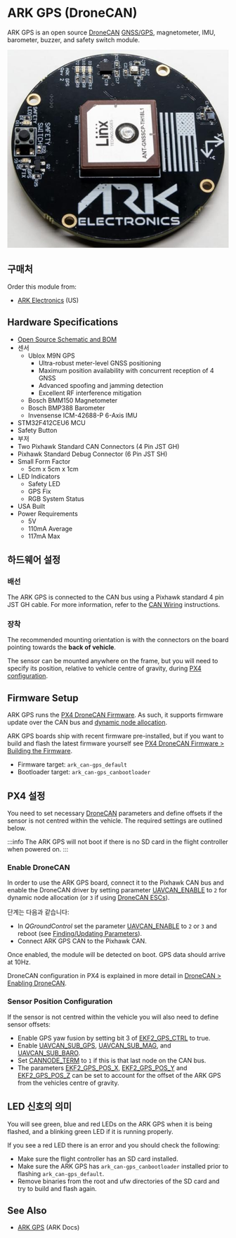 # ARK GPS (DroneCAN)

ARK GPS is an open source [DroneCAN](index.md) [GNSS/GPS](../gps_compass/index.md), magnetometer, IMU, barometer, buzzer, and safety switch module.

![ARK GPS](../../assets/hardware/gps/ark/ark_gps.jpg)

## 구매처

Order this module from:

- [ARK Electronics](https://arkelectron.com/product/ark-gps/) (US)

## Hardware Specifications

- [Open Source Schematic and BOM](https://github.com/ARK-Electronics/ARK_GPS)
- 센서
  - Ublox M9N GPS
    - Ultra-robust meter-level GNSS positioning
    - Maximum position availability with concurrent reception of 4 GNSS
    - Advanced spoofing and jamming detection
    - Excellent RF interference mitigation
  - Bosch BMM150 Magnetometer
  - Bosch BMP388 Barometer
  - Invensense ICM-42688-P 6-Axis IMU
- STM32F412CEU6 MCU
- Safety Button
- 부저
- Two Pixhawk Standard CAN Connectors (4 Pin JST GH)
- Pixhawk Standard Debug Connector (6 Pin JST SH)
- Small Form Factor
  - 5cm x 5cm x 1cm
- LED Indicators
  - Safety LED
  - GPS Fix
  - RGB System Status
- USA Built
- Power Requirements
  - 5V
  - 110mA Average
  - 117mA Max

## 하드웨어 설정

### 배선

The ARK GPS is connected to the CAN bus using a Pixhawk standard 4 pin JST GH cable.
For more information, refer to the [CAN Wiring](../can/index.md#wiring) instructions.

### 장착

The recommended mounting orientation is with the connectors on the board pointing towards the **back of vehicle**.

The sensor can be mounted anywhere on the frame, but you will need to specify its position, relative to vehicle centre of gravity, during [PX4 configuration](#px4-configuration).

## Firmware Setup

ARK GPS runs the [PX4 DroneCAN Firmware](px4_cannode_fw.md).
As such, it supports firmware update over the CAN bus and [dynamic node allocation](../dronecan/index.md#node-id-allocation).

ARK GPS boards ship with recent firmware pre-installed, but if you want to build and flash the latest firmware yourself see [PX4 DroneCAN Firmware > Building the Firmware](px4_cannode_fw.md#building-the-firmware).

- Firmware target: `ark_can-gps_default`
- Bootloader target: `ark_can-gps_canbootloader`

## PX4 설정

You need to set necessary [DroneCAN](index.md) parameters and define offsets if the sensor is not centred within the vehicle.
The required settings are outlined below.

:::info
The ARK GPS will not boot if there is no SD card in the flight controller when powered on.
:::

### Enable DroneCAN

In order to use the ARK GPS board, connect it to the Pixhawk CAN bus and enable the DroneCAN driver by setting parameter [UAVCAN_ENABLE](../advanced_config/parameter_reference.md#UAVCAN_ENABLE) to `2` for dynamic node allocation (or `3` if using [DroneCAN ESCs](../dronecan/escs.md)).

단계는 다음과 같습니다:

- In _QGroundControl_ set the parameter [UAVCAN_ENABLE](../advanced_config/parameter_reference.md#UAVCAN_ENABLE) to `2` or `3` and reboot (see [Finding/Updating Parameters](../advanced_config/parameters.md)).
- Connect ARK GPS CAN to the Pixhawk CAN.

Once enabled, the module will be detected on boot.
GPS data should arrive at 10Hz.

DroneCAN configuration in PX4 is explained in more detail in [DroneCAN > Enabling DroneCAN](../dronecan/index.md#enabling-dronecan).

### Sensor Position Configuration

If the sensor is not centred within the vehicle you will also need to define sensor offsets:

- Enable GPS yaw fusion by setting bit 3 of [EKF2_GPS_CTRL](../advanced_config/parameter_reference.md#EKF2_GPS_CTRL) to true.
- Enable [UAVCAN_SUB_GPS](../advanced_config/parameter_reference.md#UAVCAN_SUB_GPS), [UAVCAN_SUB_MAG](../advanced_config/parameter_reference.md#UAVCAN_SUB_MAG), and [UAVCAN_SUB_BARO](../advanced_config/parameter_reference.md#UAVCAN_SUB_BARO).
- Set [CANNODE_TERM](../advanced_config/parameter_reference.md#CANNODE_TERM) to `1` if this is that last node on the CAN bus.
- The parameters [EKF2_GPS_POS_X](../advanced_config/parameter_reference.md#EKF2_GPS_POS_X), [EKF2_GPS_POS_Y](../advanced_config/parameter_reference.md#EKF2_GPS_POS_Y) and [EKF2_GPS_POS_Z](../advanced_config/parameter_reference.md#EKF2_GPS_POS_Z) can be set to account for the offset of the ARK GPS from the vehicles centre of gravity.

## LED 신호의 의미

You will see green, blue and red LEDs on the ARK GPS when it is being flashed, and a blinking green LED if it is running properly.

If you see a red LED there is an error and you should check the following:

- Make sure the flight controller has an SD card installed.
- Make sure the ARK GPS has `ark_can-gps_canbootloader` installed prior to flashing `ark_can-gps_default`.
- Remove binaries from the root and ufw directories of the SD card and try to build and flash again.

## See Also

- [ARK GPS](https://arkelectron.gitbook.io/ark-documentation/sensors/ark-gps) (ARK Docs)
